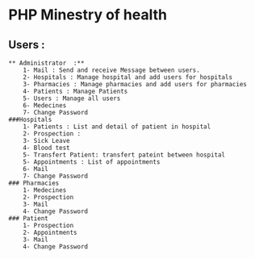 # PHP Minestry of health
## Users : 
	** Administrator  :**
		1- Mail : Send and receive Message between users.
		2- Hospitals : Manage hospital and add users for hospitals
		3- Pharmacies : Manage pharmacies and add users for pharmacies
		4- Patients : Manage Patients
		5- Users : Manage all users
		6- Medecines
		7- Change Password
	###Hospitals
		1- Patients : List and detail of patient in hospital 
		2- Prospection : 
		3- Sick Leave
		4- Blood test
		5- Transfert Patient: transfert pateint between hospital
		5- Appointments : List of appointments
		6- Mail 
		7- Change Password
	### Pharmacies
		1- Medecines
		2- Prospection
		3- Mail
		4- Change Password
	### Patient
		1- Prospection
		2- Appointments
		3- Mail
		4- Change Password